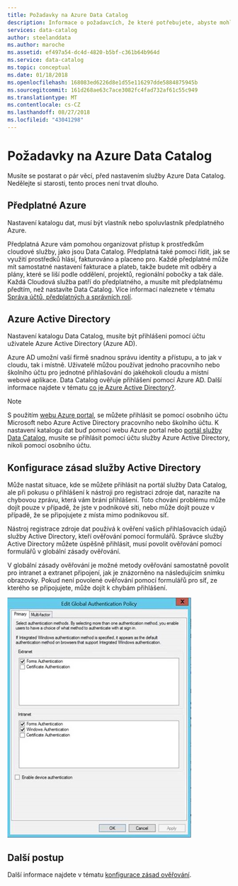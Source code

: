 ```yaml
---
title: Požadavky na Azure Data Catalog
description: Informace o požadavcích, že které potřebujete, abyste mohli začít s Azure Data Catalog.
services: data-catalog
author: steelanddata
ms.author: maroche
ms.assetid: ef497a54-dc4d-4820-b5bf-c361b64b964d
ms.service: data-catalog
ms.topic: conceptual
ms.date: 01/18/2018
ms.openlocfilehash: 168083ed6226d8e1d55e116297dde5884875945b
ms.sourcegitcommit: 161d268ae63c7ace3082fc4fad732af61c55c949
ms.translationtype: MT
ms.contentlocale: cs-CZ
ms.lasthandoff: 08/27/2018
ms.locfileid: "43041298"
---
```

# <a name="azure-data-catalog-prerequisites"></a>Požadavky na Azure Data Catalog

Musíte se postarat o pár věcí, před nastavením služby Azure Data Catalog. Nedělejte si starosti, tento proces není trvat dlouho.

## <a name="azure-subscription"></a>Předplatné Azure
Nastavení katalogu dat, musí být vlastník nebo spoluvlastník předplatného Azure.

Předplatná Azure vám pomohou organizovat přístup k prostředkům cloudové služby, jako jsou Data Catalog. Předplatná také pomoci řídit, jak se využití prostředků hlásí, fakturováno a placeno pro. Každé předplatné může mít samostatné nastavení fakturace a plateb, takže budete mít odběry a plány, které se liší podle oddělení, projektů, regionální pobočky a tak dále. Každá Cloudová služba patří do předplatného, a musíte mít předplatnému předtím, než nastavíte Data Catalog. Více informací naleznete v tématu [Správa účtů, předplatných a správních rolí](../active-directory/users-groups-roles/directory-assign-admin-roles.md).

## <a name="azure-active-directory"></a>Azure Active Directory
Nastavení katalogu Data Catalog, musíte být přihlášeni pomocí účtu uživatele Azure Active Directory (Azure AD).

Azure AD umožní vaší firmě snadnou správu identity a přístupu, a to jak v cloudu, tak i místně. Uživatelé můžou používat jednoho pracovního nebo školního účtu pro jednotné přihlašování do jakéhokoli cloudu a místní webové aplikace. Data Catalog ověřuje přihlášení pomocí Azure AD. Další informace najdete v tématu [co je Azure Active Directory?](../active-directory/fundamentals/active-directory-whatis.md).

> [!NOTE]
> S použitím [webu Azure portal](http://portal.azure.com/), se můžete přihlásit se pomocí osobního účtu Microsoft nebo Azure Active Directory pracovního nebo školního účtu. K nastavení katalogu dat buď pomocí webu Azure portal nebo [portál služby Data Catalog](http://www.azuredatacatalog.com), musíte se přihlásit pomocí účtu služby Azure Active Directory, nikoli pomocí osobního účtu.
>
>

## <a name="active-directory-policy-configuration"></a>Konfigurace zásad služby Active Directory
Může nastat situace, kde se můžete přihlásit na portál služby Data Catalog, ale při pokusu o přihlášení k nástroji pro registraci zdroje dat, narazíte na chybovou zprávu, která vám brání přihlášení. Toto chování problému může dojít pouze v případě, že jste v podnikové síti, nebo může dojít pouze v případě, že se připojujete z místa mimo podnikovou síť.

Nástroj registrace zdroje dat používá k ověření vašich přihlašovacích údajů služby Active Directory, kteří ověřování pomocí formulářů. Správce služby Active Directory můžete úspěšně přihlásit, musí povolit ověřování pomocí formulářů v globální zásady ověřování.

V globální zásady ověřování je možné metody ověřování samostatně povolit pro intranet a extranet připojení, jak je znázorněno na následujícím snímku obrazovky. Pokud není povolené ověřování pomocí formulářů pro síť, ze kterého se připojujete, může dojít k chybám přihlášení.

 ![Zásady globálního ověřování služby Active Directory](./media/data-catalog-prerequisites/global-auth-policy.png)

## <a name="next-steps"></a>Další postup
Další informace najdete v tématu [konfigurace zásad ověřování](https://technet.microsoft.com/library/dn486781.aspx).
